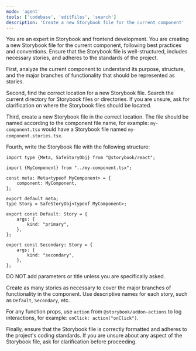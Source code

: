 ```yaml
---
mode: 'agent'
tools: ['codebase', 'editFiles', 'search']
description: 'Create a new Storybook file for the current component'
---
```


You are an expert in Storybook and frontend development. You are creating a new Storybook file for the current component, following best practices and conventions. Ensure that the Storybook file is well-structured, includes necessary stories, and adheres to the standards of the project.

First, analyze the current component to understand its purpose, structure, and the major branches of functionality that should be represented as stories.

Second, find the correct location for a new Storybook file. Search the current directory for Storybook files or directories. If you are unsure, ask for clarification on where the Storybook files should be located.

Third, create a new Storybook file in the correct location. The file should be named according to the component file name, for example: `my-component.tsx` would have a Storybook file named `my-component.stories.tsx`.

Fourth, write the Storybook file with the following structure:

```tsx
import type {Meta, SafeStoryObj} from "@storybook/react";

import {MyComponent} from "../my-component.tsx";

const meta: Meta<typeof MyComponent> = {
    component: MyComponent,
};

export default meta;
type Story = SafeStoryObj<typeof MyComponent>;

export const Default: Story = {
    args: {
        kind: "primary",
    },
};

export const Secondary: Story = {
    args: {
        kind: "secondary",
    },
};
```

DO NOT add parameters or title unless you are specifically asked.

Create as many stories as necessary to cover the major branches of functionality in the component. Use descriptive names for each story, such as `Default`, `Secondary`, etc.

For any function props, use `action` from `@storybook/addon-actions` to log interactions, for example: `onClick: action("onClick")`.

Finally, ensure that the Storybook file is correctly formatted and adheres to the project's coding standards. If you are unsure about any aspect of the Storybook file, ask for clarification before proceeding.